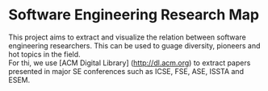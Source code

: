 
Software Engineering Research Map
=====================================

This project aims to extract and visualize the relation between software engineering researchers. 
This can be used to guage diversity, pioneers and hot topics in the field.  
For thi, we use [ACM Digital Library] (http://dl.acm.org) 
to extract papers presented in major SE conferences such as ICSE, FSE, ASE, ISSTA and ESEM.  
